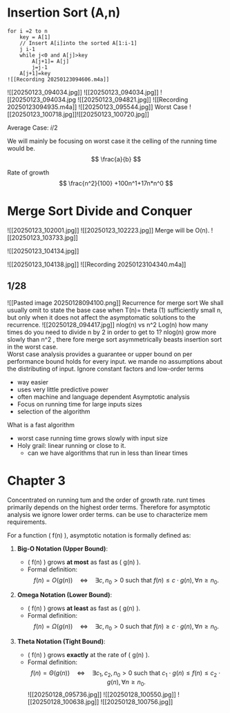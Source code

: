 
# Insertion Sort (A,n)

```
for i =2 to n
	key = A[1]
	// Insert A[i]into the sorted A[1:i-1]
	j i-1 
	while j<0 and A[j]>key
		A[j+1]= A[j]
		j=j-1
	A[j+1]=key
![[Recording 20250123094606.m4a]]

```
![[20250123_094034.jpg]]
![[20250123_094034.jpg]]
![[20250123_094034.jpg
![[20250123_094821.jpg]]
![[Recording 20250123094935.m4a]]
![[20250123_095544.jpg]]
Worst Case
![[20250123_100718.jpg]]![[20250123_100720.jpg]]

Average Case:
*i*/2

We will mainly be focusing on worst case it the celling of the running time would be.
$$
\frac{a}{b}
$$


Rate of growth
$$
\frac{n^2}{100} +100n^1+17n*n^0
$$






# Merge Sort Divide and Conquer
![[20250123_102001.jpg]]
![[20250123_102223.jpg]]
Merge will be O(n).
![[20250123_103733.jpg]]

![[20250123_104134.jpg]]

![[20250123_104138.jpg]]
![[Recording 20250123104340.m4a]]
## 1/28
![[Pasted image 20250128094100.png]]
 Recurrence for merge sort  We shall usually omit to state the base case when T(n)= theta (1) sufficiently small n, but only when it does not affect the asymptomatic solutions to the recurrence. 
 ![[20250128_094417.jpg]]
  nlog(n) vs n^2
  Log(n) how many times do you need to divide n by 2 in order to get to 1?
  nlog(n) grow more slowly than n^2 , there fore merge sort asymmetrically beasts insertion sort in the worst case.  
Worst case  analysis provides a guarantee or upper bound on per performance bound holds for every input. we mande no assumptions about the  distributing of input.
Ignore constant factors and low-order terms
- way easier
- uses very little predictive power
- often machine and language dependent
Asymptotic analysis
- Focus on running time for large inputs sizes
- selection of the algorithm 

What is a fast algorithm
- worst case running time grows slowly with input size
- Holy grail: linear running or close to it.
	- can we have algorithms that run in less than linear times

# Chapter 3
Concentrated on running tum and the order of growth rate.
	runt times primarily depends on the highest order terms. Therefore for asymptotic analysis we ignore lower order terms. can be use to characterize mem requirements.

For a function \( f(n) \), asymptotic notation is formally defined as:

1. **Big-O Notation (Upper Bound)**:
   - \( f(n) \) grows **at most** as fast as \( g(n) \).
   - Formal definition:
     $$
     f(n) = O(g(n)) \quad \Leftrightarrow \quad \exists c, n_0 > 0 \text{ such that } f(n) \leq c \cdot g(n), \forall n \geq n_0.
     $$

2. **Omega Notation (Lower Bound)**:
   - \( f(n) \) grows **at least** as fast as \( g(n) \).
   - Formal definition:
     $$
     f(n) = \Omega(g(n)) \quad \Leftrightarrow \quad \exists c, n_0 > 0 \text{ such that } f(n) \geq c \cdot g(n), \forall n \geq n_0.
     $$

3. **Theta Notation (Tight Bound)**:
   - \( f(n) \) grows **exactly** at the rate of \( g(n) \).
   - Formal definition:
     $$
     f(n) = \Theta(g(n)) \quad \Leftrightarrow \quad \exists c_1, c_2, n_0 > 0 \text{ such that } c_1 \cdot g(n) \leq f(n) \leq c_2 \cdot g(n), \forall n \geq n_0.
     $$
![[20250128_095736.jpg]]
![[20250128_100550.jpg]]
![[20250128_100638.jpg]]
![[20250128_100756.jpg]]
